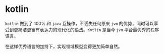 # kotlin

`kotlin` 做到了 100% 和 `java` 互操作，不丢失任何原来 `jvm` 的优势，同时可以享受到更简洁更富有表达力的现代化的语法。`Kotlin` 是当今 `jvm` 平台最优秀的程序语言。

在这样优秀语言的加持下，实现领域模型变得更加简单自然。
